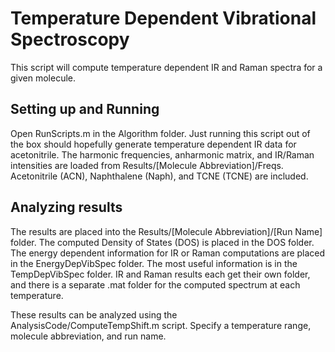# Temperature Dependent Vibrational Spectroscopy

This script will compute temperature dependent IR and Raman spectra for a given molecule.

## Setting up and Running
Open RunScripts.m in the Algorithm folder. Just running this script out of the box should hopefully generate temperature dependent IR data for acetonitrile. The harmonic frequencies, anharmonic matrix, and IR/Raman intensities are loaded from Results/[Molecule Abbreviation]/Freqs. Acetonitrile (ACN), Naphthalene (Naph), and TCNE (TCNE) are included. 

## Analyzing results
The results are placed into the Results/[Molecule Abbreviation]/[Run Name] folder. The computed Density of States (DOS) is placed in the DOS folder. The energy dependent information for IR or Raman computations are placed in the EnergyDepVibSpec folder. The most useful information is in the TempDepVibSpec folder. IR and Raman results each get their own folder, and there is a separate .mat folder for the computed spectrum at each temperature. 

These results can be analyzed using the AnalysisCode/ComputeTempShift.m script. Specify a temperature range, molecule abbreviation, and run name.
